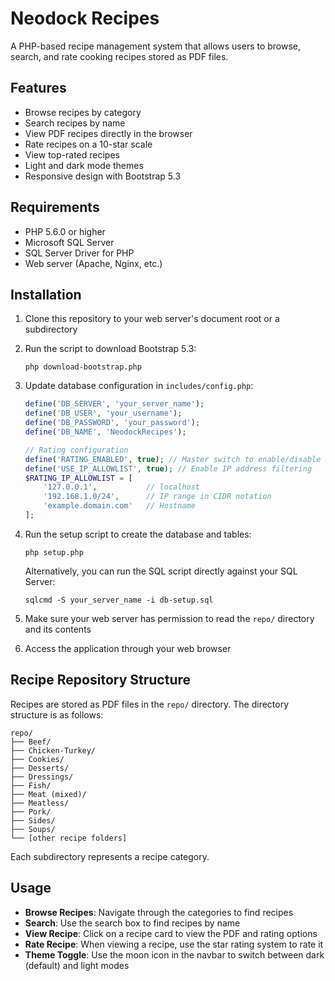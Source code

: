 # Neodock Recipes

A PHP-based recipe management system that allows users to browse, search, and rate cooking recipes stored as PDF files.

## Features

- Browse recipes by category
- Search recipes by name
- View PDF recipes directly in the browser
- Rate recipes on a 10-star scale
- View top-rated recipes
- Light and dark mode themes
- Responsive design with Bootstrap 5.3

## Requirements

- PHP 5.6.0 or higher
- Microsoft SQL Server
- SQL Server Driver for PHP
- Web server (Apache, Nginx, etc.)

## Installation

1. Clone this repository to your web server's document root or a subdirectory

2. Run the script to download Bootstrap 5.3:
   ```
   php download-bootstrap.php
   ```

3. Update database configuration in `includes/config.php`:
   ```php
   define('DB_SERVER', 'your_server_name');
   define('DB_USER', 'your_username');
   define('DB_PASSWORD', 'your_password');
   define('DB_NAME', 'NeodockRecipes');

   // Rating configuration
   define('RATING_ENABLED', true); // Master switch to enable/disable rating
   define('USE_IP_ALLOWLIST', true); // Enable IP address filtering
   $RATING_IP_ALLOWLIST = [
       '127.0.0.1',           // localhost
       '192.168.1.0/24',      // IP range in CIDR notation
       'example.domain.com'   // Hostname
   ];
   ```

4. Run the setup script to create the database and tables:
   ```
   php setup.php
   ```

   Alternatively, you can run the SQL script directly against your SQL Server:
   ```
   sqlcmd -S your_server_name -i db-setup.sql
   ```

5. Make sure your web server has permission to read the `repo/` directory and its contents

6. Access the application through your web browser

## Recipe Repository Structure

Recipes are stored as PDF files in the `repo/` directory. The directory structure is as follows:

```
repo/
├── Beef/
├── Chicken-Turkey/
├── Cookies/
├── Desserts/
├── Dressings/
├── Fish/
├── Meat (mixed)/
├── Meatless/
├── Pork/
├── Sides/
├── Soups/
└── [other recipe folders]
```

Each subdirectory represents a recipe category.

## Usage

- **Browse Recipes**: Navigate through the categories to find recipes
- **Search**: Use the search box to find recipes by name
- **View Recipe**: Click on a recipe card to view the PDF and rating options
- **Rate Recipe**: When viewing a recipe, use the star rating system to rate it
- **Theme Toggle**: Use the moon icon in the navbar to switch between dark (default) and light modes
